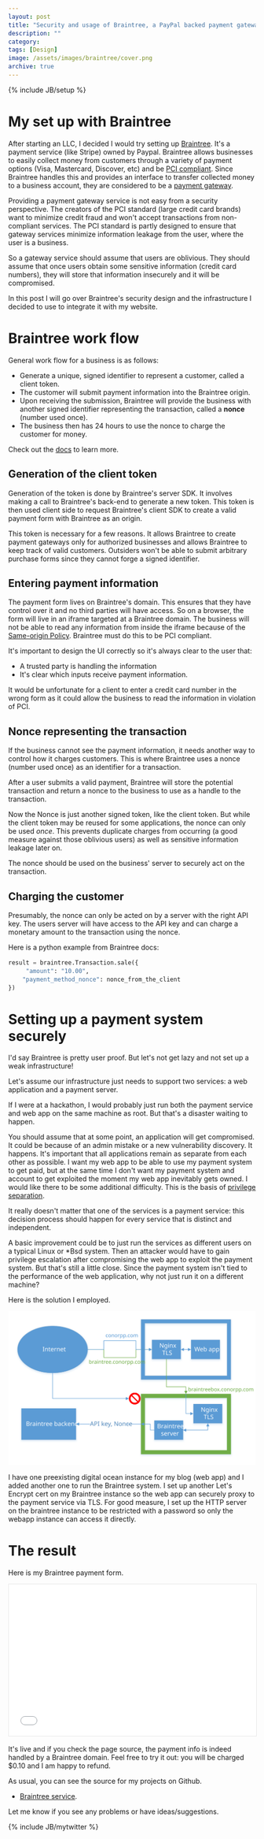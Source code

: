 ```yaml
---
layout: post
title: "Security and usage of Braintree, a PayPal backed payment gateway API"
description: ""
category: 
tags: [Design]
image: /assets/images/braintree/cover.png
archive: true
---
```


{% include JB/setup %}

# My set up with Braintree

After starting an LLC, I decided I would try setting up [Braintree](https://www.braintreepayments.com/).  It's a payment service (like Stripe) owned by Paypal.
Braintree allows businesses to easily collect money from customers through a variety of payment options (Visa, Mastercard, Discover, etc) and be
[PCI compliant](https://articles.braintreepayments.com/reference/security/pci-compliance). Since Braintree
handles this and provides an interface to transfer collected money to a business account, they are considered
to be a [payment gateway](https://en.wikipedia.org/wiki/Payment_gateway).

Providing a payment gateway service is not easy from a security perspective.
The creators of the PCI standard (large credit card brands) want to minimize credit fraud and won't accept
transactions from non-compliant services.
The PCI standard is partly designed to ensure that gateway services
minimize information leakage from the user, where the user is a business.

So a gateway service should assume that users are oblivious.  They should assume that 
once users obtain some sensitive information (credit card numbers), they will store that information insecurely and
it will be compromised.  

In this post I will go over Braintree's security design and the infrastructure I decided to use to integrate it with my website.

# Braintree work flow

General work flow for a business is as follows:

* Generate a unique, signed identifier to represent a customer, called a client token.
* The customer will submit payment information into the Braintree origin.
* Upon receiving the submission, Braintree will provide the business with another signed identifier representing the transaction, called a **nonce** (number used once).
* The business then has 24 hours to use the nonce to charge the customer for money.

Check out the [docs](https://developers.braintreepayments.com/start/overview) to learn more.

## Generation of the client token

Generation of the token is done by Braintree's server SDK.  It involves making a call to Braintree's back-end to generate a new token.
This token is then used client side to request Braintree's client SDK to create a valid payment form with Braintree as an origin.

This token is necessary for a few reasons.  It allows Braintree to create payment gateways only for authorized businesses and allows
Braintree to keep track of valid customers.  Outsiders won't be able to submit arbitrary purchase forms since they cannot
forge a signed identifier.


## Entering payment information

The payment form lives on Braintree's domain.  This ensures that they have control over it and no third parties
will have access.  So on a browser, the form will live in an iframe targeted at a Braintree domain.  The business will not be able to 
read any information from inside the iframe because of the [Same-origin Policy](https://developer.mozilla.org/en-US/docs/Web/Security/Same-origin_policy).
Braintree must do this to be PCI compliant.  

It's important to design the UI correctly so it's always clear to the user
that:

* A trusted party is handling the information
* It's clear which inputs receive payment information.

It would be unfortunate for a client to enter a credit card number in the wrong form as it could allow the business
to read the information in violation of PCI.

## Nonce representing the transaction

If the business cannot see the payment information, it needs another way to control how it charges customers.  This is 
where Braintree uses a nonce (number used once) as an identifier for a transaction.

After a user submits a valid payment, Braintree will store the potential transaction and return a nonce to the business to use as
a handle to the transaction.

Now the Nonce is just another signed token, like the client token.  But while the client token may be reused for some applications,
the nonce can only be used *once*.  This prevents duplicate charges from occurring (a good measure against those oblivious users) as 
well as sensitive information leakage later on.

The nonce should be used on the business' server to securely act on the transaction.

## Charging the customer

Presumably, the nonce can only be acted on by a server with the right API key.  The users server will have access to the API
key and can charge a monetary amount to the transaction using the nonce.

Here is a python example from Braintree docs:

```python
result = braintree.Transaction.sale({
     "amount": "10.00",
    "payment_method_nonce": nonce_from_the_client
})
```


# Setting up a payment system securely

I'd say Braintree is pretty user proof.  But let's not get lazy and not set up a weak infrastructure!

Let's assume our infrastructure just needs to support two services: a web application and a payment server.

If I were at a hackathon, I would probably just run both the payment service and web app on the same machine as root.  But that's a disaster waiting to happen.

You should assume that at some point, an application will get compromised. It could be because of an admin mistake or a new vulnerability discovery.  It happens.
It's important that all applications remain as separate from each other as possible.  I want my web app to be able to use my payment system
to get paid, but at the same time I don't want my payment system and account to get exploited the moment my web app inevitably gets owned.  I would like
there to be some additional difficulty.  This is the basis of [privilege separation](https://en.wikipedia.org/wiki/Privilege_separation).

It really doesn't matter that one of the services is a payment service: this decision process should happen for every service that is distinct
and independent.

A basic improvement could be to just run the services as different users on a typical Linux or *Bsd system.  Then an attacker would have to gain privilege
escalation after compromising the web app to exploit the payment system.  But that's still a little close.  Since the payment system isn't tied to
the performance of the web application, why not just run it on a different machine?

Here is the solution I employed.

![](/assets/images/braintree/braintreesetup.svg)

I have one preexisting digital ocean instance for my blog (web app) and I added another one to run the Braintree system.
I set up another Let's Encrypt cert on my Braintree instance so the web app can securely proxy to the payment service via TLS.
For good measure, I set up the HTTP server on the braintree instance to be restricted with a password so only the webapp instance can access it directly.


# The result

Here is my Braintree payment form.

<iframe style="height: 22em; border: 1px solid #E6E6E6;" width="100%" src="{{site.braintree}}"></iframe>

It's live and if you check the page source, the payment info is indeed handled by a Braintree domain.  Feel free to try it out:
you will be charged $0.10 and I am happy to refund.

As usual, you can see the source for my projects on Github.

* [Braintree service](https://github.com/conorpp/braintree-box).

Let me know if you see any problems or have ideas/suggestions.

{% include JB/mytwitter %}

